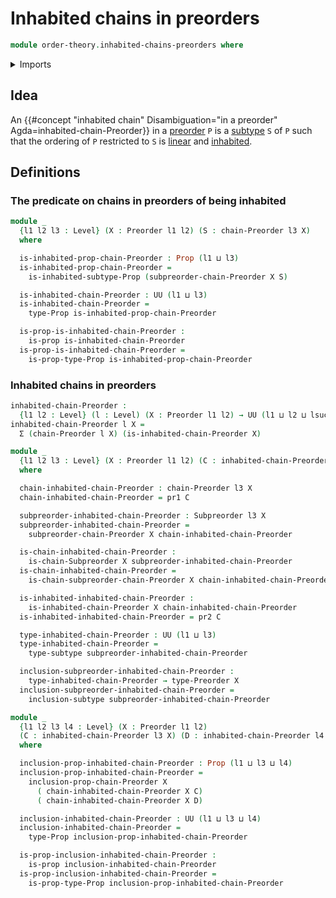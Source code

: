 # Inhabited chains in preorders

```agda
module order-theory.inhabited-chains-preorders where
```

<details><summary>Imports</summary>

```agda
open import foundation.dependent-pair-types
open import foundation.dependent-products-propositions
open import foundation.inhabited-subtypes
open import foundation.propositions
open import foundation.subtypes
open import foundation.universe-levels

open import order-theory.chains-preorders
open import order-theory.preorders
open import order-theory.subpreorders
open import order-theory.total-preorders
```

</details>

## Idea

An
{{#concept "inhabited chain" Disambiguation="in a preorder" Agda=inhabited-chain-Preorder}}
in a [preorder](order-theory.preorders.md) `P` is a
[subtype](foundation-core.subtypes.md) `S` of `P` such that the ordering of `P`
restricted to `S` is [linear](order-theory.total-preorders.md) and
[inhabited](foundation.inhabited-types.md).

## Definitions

### The predicate on chains in preorders of being inhabited

```agda
module _
  {l1 l2 l3 : Level} (X : Preorder l1 l2) (S : chain-Preorder l3 X)
  where

  is-inhabited-prop-chain-Preorder : Prop (l1 ⊔ l3)
  is-inhabited-prop-chain-Preorder =
    is-inhabited-subtype-Prop (subpreorder-chain-Preorder X S)

  is-inhabited-chain-Preorder : UU (l1 ⊔ l3)
  is-inhabited-chain-Preorder =
    type-Prop is-inhabited-prop-chain-Preorder

  is-prop-is-inhabited-chain-Preorder :
    is-prop is-inhabited-chain-Preorder
  is-prop-is-inhabited-chain-Preorder =
    is-prop-type-Prop is-inhabited-prop-chain-Preorder
```

### Inhabited chains in preorders

```agda
inhabited-chain-Preorder :
  {l1 l2 : Level} (l : Level) (X : Preorder l1 l2) → UU (l1 ⊔ l2 ⊔ lsuc l)
inhabited-chain-Preorder l X =
  Σ (chain-Preorder l X) (is-inhabited-chain-Preorder X)

module _
  {l1 l2 l3 : Level} (X : Preorder l1 l2) (C : inhabited-chain-Preorder l3 X)
  where

  chain-inhabited-chain-Preorder : chain-Preorder l3 X
  chain-inhabited-chain-Preorder = pr1 C

  subpreorder-inhabited-chain-Preorder : Subpreorder l3 X
  subpreorder-inhabited-chain-Preorder =
    subpreorder-chain-Preorder X chain-inhabited-chain-Preorder

  is-chain-inhabited-chain-Preorder :
    is-chain-Subpreorder X subpreorder-inhabited-chain-Preorder
  is-chain-inhabited-chain-Preorder =
    is-chain-subpreorder-chain-Preorder X chain-inhabited-chain-Preorder

  is-inhabited-inhabited-chain-Preorder :
    is-inhabited-chain-Preorder X chain-inhabited-chain-Preorder
  is-inhabited-inhabited-chain-Preorder = pr2 C

  type-inhabited-chain-Preorder : UU (l1 ⊔ l3)
  type-inhabited-chain-Preorder =
    type-subtype subpreorder-inhabited-chain-Preorder

  inclusion-subpreorder-inhabited-chain-Preorder :
    type-inhabited-chain-Preorder → type-Preorder X
  inclusion-subpreorder-inhabited-chain-Preorder =
    inclusion-subtype subpreorder-inhabited-chain-Preorder

module _
  {l1 l2 l3 l4 : Level} (X : Preorder l1 l2)
  (C : inhabited-chain-Preorder l3 X) (D : inhabited-chain-Preorder l4 X)
  where

  inclusion-prop-inhabited-chain-Preorder : Prop (l1 ⊔ l3 ⊔ l4)
  inclusion-prop-inhabited-chain-Preorder =
    inclusion-prop-chain-Preorder X
      ( chain-inhabited-chain-Preorder X C)
      ( chain-inhabited-chain-Preorder X D)

  inclusion-inhabited-chain-Preorder : UU (l1 ⊔ l3 ⊔ l4)
  inclusion-inhabited-chain-Preorder =
    type-Prop inclusion-prop-inhabited-chain-Preorder

  is-prop-inclusion-inhabited-chain-Preorder :
    is-prop inclusion-inhabited-chain-Preorder
  is-prop-inclusion-inhabited-chain-Preorder =
    is-prop-type-Prop inclusion-prop-inhabited-chain-Preorder
```
